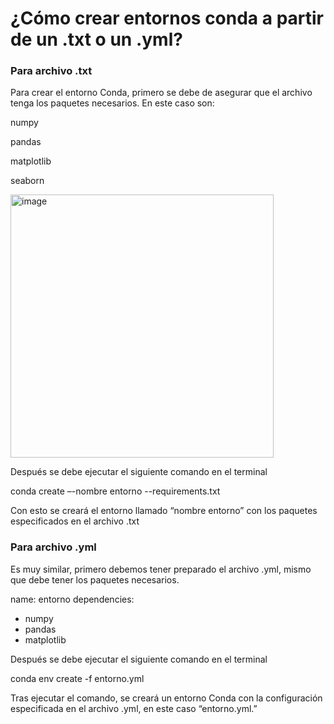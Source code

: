 # ¿Cómo crear entornos conda a partir de un .txt o un .yml? 

 

### Para archivo .txt 

 

Para crear el entorno Conda, primero se debe de asegurar que el archivo tenga los paquetes necesarios. En este caso son: 
 
numpy  

pandas  

matplotlib  

seaborn 

<img width="421" alt="image" src="https://github.com/user-attachments/assets/068c4b10-dc40-495e-9c32-0aab832481e1" />

Después se debe ejecutar el siguiente comando en el terminal 

conda create –-nombre entorno --requirements.txt 

Con esto se creará el entorno llamado “nombre entorno” con los paquetes especificados en el archivo .txt  

 

 
### Para archivo .yml 

Es muy similar, primero debemos tener preparado el archivo .yml, mismo que debe tener los paquetes necesarios.  

name: entorno 
dependencies: 
  - numpy 
  - pandas 
  - matplotlib 

 

Después se debe ejecutar el siguiente comando en el terminal 

conda env create -f entorno.yml 

Tras ejecutar el comando, se creará un entorno Conda con la configuración especificada en el archivo .yml, en este caso “entorno.yml.” 
